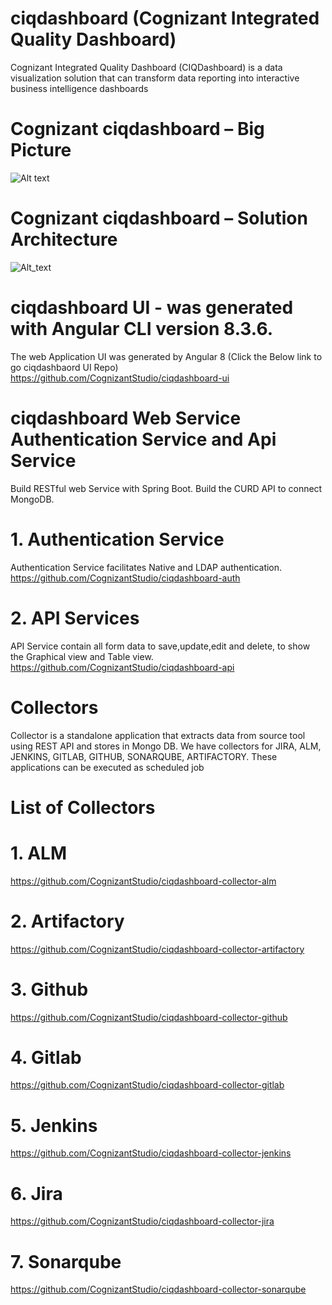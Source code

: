 # ciqdashboard (Cognizant Integrated Quality Dashboard)
Cognizant Integrated Quality Dashboard (CIQDashboard) is a data visualization solution that can transform data reporting into interactive business intelligence dashboards

# Cognizant ciqdashboard – Big Picture
![Alt text](https://github.com/CognizantStudio/ciqdashboard/blob/main/ciqdashboard_Big_Picture.png)

# Cognizant ciqdashboard – Solution Architecture
![Alt_text](https://github.com/CognizantStudio/ciqdashboard/blob/main/ciqdashboard_Solution_Architecture.png)

# ciqdashboard UI - was generated with Angular CLI version 8.3.6.
The web Application UI was generated by Angular 8 (Click the Below link to go ciqdashbaord UI Repo)
https://github.com/CognizantStudio/ciqdashboard-ui

# ciqdashboard Web Service Authentication Service and Api Service
  Build RESTful web Service with Spring Boot. Build the CURD API to connect MongoDB.
  
  # 1. Authentication Service 
  Authentication Service facilitates Native and LDAP authentication.
  https://github.com/CognizantStudio/ciqdashboard-auth

  # 2. API Services
  API Service contain all form data to save,update,edit and delete, to show the Graphical view and Table view. 
  https://github.com/CognizantStudio/ciqdashboard-api
  
  # Collectors
 Collector is a standalone application that extracts data from source tool using REST API and stores in Mongo DB. We have collectors for JIRA, ALM, JENKINS, GITLAB, GITHUB, SONARQUBE, ARTIFACTORY. These applications can be executed as scheduled job 
  
  # List of Collectors
  
  # 1. ALM
  https://github.com/CognizantStudio/ciqdashboard-collector-alm
  
  # 2. Artifactory
  https://github.com/CognizantStudio/ciqdashboard-collector-artifactory
  
  # 3. Github
  https://github.com/CognizantStudio/ciqdashboard-collector-github
  
  # 4. Gitlab
  https://github.com/CognizantStudio/ciqdashboard-collector-gitlab
  
  # 5. Jenkins
  https://github.com/CognizantStudio/ciqdashboard-collector-jenkins
  
  # 6. Jira
   https://github.com/CognizantStudio/ciqdashboard-collector-jira
   
  # 7. Sonarqube
  https://github.com/CognizantStudio/ciqdashboard-collector-sonarqube
  

    



  

